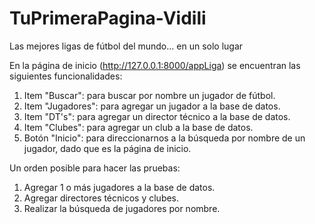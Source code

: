 # TuPrimeraPagina-Vidili

Las mejores ligas de fútbol del mundo... en un solo lugar

En la página de inicio (http://127.0.0.1:8000/appLiga) se encuentran las siguientes funcionalidades:
1) Item "Buscar": para buscar por nombre un jugador de fútbol.
2) Item "Jugadores": para agregar un jugador a la base de datos.
3) Item "DT's": para agregar un director técnico a la base de datos.
4) Item "Clubes": para agregar un club a la base de datos.
5) Botón "Inicio": para direccionarnos a la búsqueda por nombre de un jugador, dado que es la página de inicio.

Un orden posible para hacer las pruebas:
1) Agregar 1 o más jugadores a la base de datos.
2) Agregar directores técnicos y clubes.
3) Realizar la búsqueda de jugadores por nombre.
